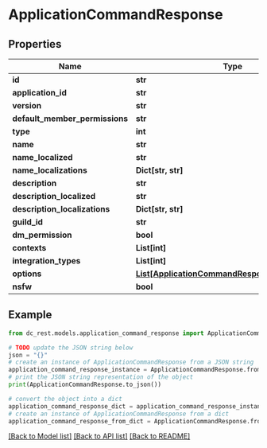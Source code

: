 # ApplicationCommandResponse


## Properties

Name | Type | Description | Notes
------------ | ------------- | ------------- | -------------
**id** | **str** |  | 
**application_id** | **str** |  | 
**version** | **str** |  | 
**default_member_permissions** | **str** |  | [optional] 
**type** | **int** |  | 
**name** | **str** |  | 
**name_localized** | **str** |  | [optional] 
**name_localizations** | **Dict[str, str]** |  | [optional] 
**description** | **str** |  | 
**description_localized** | **str** |  | [optional] 
**description_localizations** | **Dict[str, str]** |  | [optional] 
**guild_id** | **str** |  | [optional] 
**dm_permission** | **bool** |  | [optional] 
**contexts** | **List[int]** |  | [optional] 
**integration_types** | **List[int]** |  | [optional] 
**options** | [**List[ApplicationCommandResponseOptionsInner]**](ApplicationCommandResponseOptionsInner.md) |  | [optional] 
**nsfw** | **bool** |  | [optional] 

## Example

```python
from dc_rest.models.application_command_response import ApplicationCommandResponse

# TODO update the JSON string below
json = "{}"
# create an instance of ApplicationCommandResponse from a JSON string
application_command_response_instance = ApplicationCommandResponse.from_json(json)
# print the JSON string representation of the object
print(ApplicationCommandResponse.to_json())

# convert the object into a dict
application_command_response_dict = application_command_response_instance.to_dict()
# create an instance of ApplicationCommandResponse from a dict
application_command_response_from_dict = ApplicationCommandResponse.from_dict(application_command_response_dict)
```
[[Back to Model list]](../README.md#documentation-for-models) [[Back to API list]](../README.md#documentation-for-api-endpoints) [[Back to README]](../README.md)


